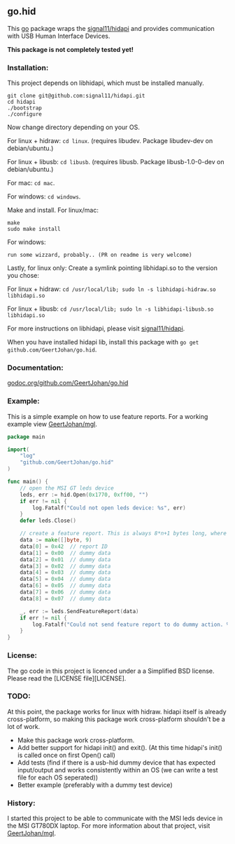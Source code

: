 ## go.hid
This [go](http://golang.org) package wraps the [signal11/hidapi](https://github.com/signal11/hidapi) and provides communication with USB Human Interface Devices.

**This package is not completely tested yet!**

### Installation:
This project depends on libhidapi, which must be installed manually.
```shell
git clone git@github.com:signal11/hidapi.git
cd hidapi
./bootstrap
./configure
```

Now change directory depending on your OS. 

For linux + hidraw: `cd linux`. (requires libudev. Package libudev-dev on debian/ubuntu.)

For linux + libusb: `cd libusb`. (requires libusb. Package libusb-1.0-0-dev on debian/ubuntu.)

For mac: `cd mac`.

For windows: `cd windows`.

Make and install.
For linux/mac:
```
make
sudo make install
```
For windows:
```
run some wizzard, probably.. (PR on readme is very welcome)
```

Lastly, for linux only:
Create a symlink pointing libhidapi.so to the version you chose:

For linux + hidraw: `cd /usr/local/lib; sudo ln -s libhidapi-hidraw.so libhidapi.so`

For linux + libusb: `cd /usr/local/lib; sudo ln -s libhidapi-libusb.so libhidapi.so`

For more instructions on libhidapi, please visit [signal11/hidapi](https://github.com/signal11/hidapi).

When you have installed hidapi lib, install this package with `go get github.com/GeertJohan/go.hid`.

### Documentation:
[godoc.org/github.com/GeertJohan/go.hid](https://godoc.org/github.com/GeertJohan/go.hid)

### Example:
This is a simple example on how to use feature reports. For a working example view [GeertJohan/mgl](https://github.com/GeertJohan/mgl).
```go
package main

import(
	"log"
	"github.com/GeertJohan/go.hid"
)

func main() {
	// open the MSI GT leds device
	leds, err := hid.Open(0x1770, 0xff00, "")
	if err != nil {
		log.Fatalf("Could not open leds device: %s", err)
	}
	defer leds.Close()

	// create a feature report. This is always 8*n+1 bytes long, where n is >1.
	data := make([]byte, 9)
	data[0] = 0x42  // report ID
	data[1] = 0x00  // dummy data
	data[2] = 0x01  // dummy data
	data[3] = 0x02  // dummy data
	data[4] = 0x03  // dummy data
	data[5] = 0x04  // dummy data
	data[6] = 0x05  // dummy data
	data[7] = 0x06  // dummy data
	data[8] = 0x07  // dummy data

	_, err := leds.SendFeatureReport(data)
	if err != nil {
		log.Fatalf("Could not send feature report to do dummy action. %s\n", err)
	}
}
```

### License:
The go code in this project is licenced under a a Simplified BSD license. Please read the [LICENSE file][LICENSE].

### TODO:
At this point, the package works for linux with hidraw.
hidapi itself is already cross-platform, so making this package work cross-platform shouldn't be a lot of work.
- Make this package work cross-platform.
- Add better support for hidapi init() and exit(). (At this time hidapi's init() is called once on first Open() call)
- Add tests (find if there is a usb-hid dummy device that has expected input/output and works consistently within an OS (we can write a test file for each OS seperated))
- Better example (preferably with a dummy test device)

### History:
I started this project to be able to communicate with the MSI leds device in the MSI GT780DX laptop. For more information about that project, visit [GeertJohan/mgl](https://github.com/GeertJohan/mgl).